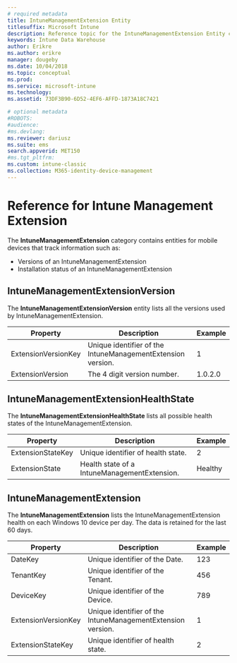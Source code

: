 ```yaml
---
# required metadata
title: IntuneManagementExtension Entity
titlesuffix: Microsoft Intune 
description: Reference topic for the IntuneManagementExtension Entity category of entity collections in the Intune Data Warehouse API.
keywords: Intune Data Warehouse
author: Erikre
ms.author: erikre
manager: dougeby
ms.date: 10/04/2018
ms.topic: conceptual
ms.prod:
ms.service: microsoft-intune
ms.technology:
ms.assetid: 73DF3B90-6D52-4EF6-AFFD-1873A18C7421

# optional metadata
#ROBOTS:
#audience:
#ms.devlang:
ms.reviewer: dariusz
ms.suite: ems
search.appverid: MET150
#ms.tgt_pltfrm:
ms.custom: intune-classic
ms.collection: M365-identity-device-management
---
```


# Reference for Intune Management Extension

The **IntuneManagementExtension** category contains entities for mobile devices that track information such as:

  -  Versions of an IntuneManagementExtension
  -  Installation status of an IntuneManagementExtension

## IntuneManagementExtensionVersion

The **IntuneManagementExtensionVersion** entity lists all the versions used by IntuneManagementExtension.

| Property  | Description | Example |
|---------|------------|--------|
| ExtensionVersionKey |Unique identifier of the IntuneManagementExtension version. | 1 |
| ExtensionVersion |The 4 digit version number. |1.0.2.0 |

## IntuneManagementExtensionHealthState

The **IntuneManagementExtensionHealthState** lists all possible health states of the IntuneManagementExtension.

| Property  | Description | Example |
|---------|------------|--------|
| ExtensionStateKey |Unique identifier of health state. | 2 |
| ExtensionState |Health state of a IntuneManagementExtension. | Healthy |

## IntuneManagementExtension

The **IntuneManagementExtension** lists the IntuneManagementExtension health on each Windows 10 device per day.
The data is retained for the last 60 days. 


|      Property       |                         Description                         | Example |
|---------------------|-------------------------------------------------------------|---------|
|       DateKey       |               Unique identifier of the Date.                |   123   |
|      TenantKey      |              Unique identifier of the Tenant.               |   456   |
|      DeviceKey      |              Unique identifier of the Device.               |   789   |
| ExtensionVersionKey | Unique identifier of the IntuneManagementExtension version. |    1    |
|  ExtensionStateKey  |             Unique identifier of health state.              |    2    |

